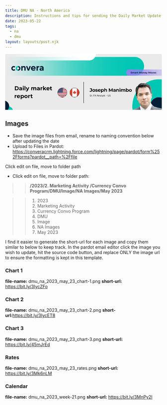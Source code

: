 ```yaml
---
title: DMU NA - North America
description: Instructions and tips for sending the Daily Market Update for region North America.
date: 2023-05-22
tags:
  - na
  - dmu
layout: layouts/post.njk
---
```


![NA Header](/img/dmu-north-america.jpg)

## Images

- Save the image files from email, rename to naming convention below after updating the date
- Upload to Files in Pardot: https://converacrm.lightning.force.com/lightning/page/pardot/form%252Fforms?pardot__path=%2Ffile

Click edit on file, move to folder path

- Click edit on file, move to folder path: 
>><strong>/2023/2. Marketing Activity /Currency Convo Program/DMU/Image/NA Images/May 2023</strong> 

> > 1. 2023
> > 2. Marketing Activity
> > 3. Currency Convo Program
> > 4. DMU
> > 5. Image
> > 6. NA Images
> > 7. May 2023

I find it easier to generate the short-url for each image and copy them similar to below to keep track. In the pardot email editor click the image you wish to update, hit the source code button, and replace ONLY the image url to ensure the formatting is kept in this template.

### Chart 1

<strong>file-name:</strong> dmu_na_2023_may_23_chart-1.png
<strong>short-url:</strong> https://bit.ly/3IycZFo

### Chart 2

<strong>file-name:</strong> dmu_na_2023_may_23_chart-2.png
<strong>short-url:</strong>https://bit.ly/3IycET8

### Chart 3

<strong>file-name:</strong> dmu_na_2023_may_23_chart-3.png
<strong>short-url:</strong> https://bit.ly/45mJrEd

### Rates

<strong>file-name:</strong> dmu_na_2023_may_23_rates.png
<strong>short-url:</strong> https://bit.ly/3Mk6nLM

### Calendar

<strong>file-name:</strong> dmu_na_2023_week-21.png
<strong>short-url:</strong> https://bit.ly/3MnPy2I

